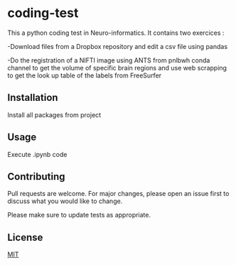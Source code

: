 # coding-test

This a python coding test in Neuro-informatics. 
It contains two exercices :

-Download files from a Dropbox repository and edit a csv file using pandas

-Do the registration of a NIFTI image using ANTS from pnlbwh conda channel to get the volume of specific brain regions and use web scrapping to get the look up table of the labels from FreeSurfer

## Installation

Install all packages from project

## Usage

Execute .ipynb code

## Contributing

Pull requests are welcome. For major changes, please open an issue first
to discuss what you would like to change.

Please make sure to update tests as appropriate.

## License

[MIT](https://choosealicense.com/licenses/mit/)
